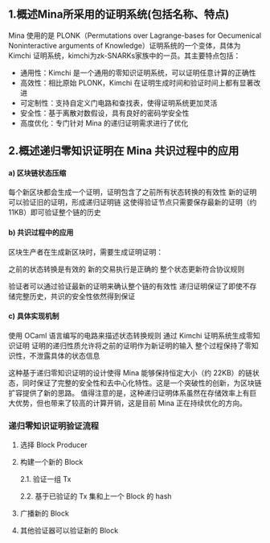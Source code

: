 ## 1.概述Mina所采用的证明系统(包括名称、特点)
Mina 使用的是 PLONK（Permutations over Lagrange-bases for Oecumenical Noninteractive arguments of Knowledge）证明系统的一个变体，具体为 Kimchi 证明系统，kimchi为zk-SNARKs家族中的一员。其主要特点包括：

* 通用性：Kimchi 是一个通用的零知识证明系统，可以证明任意计算的正确性
* 高效性：相比原始 PLONK，Kimchi 在证明生成时间和验证时间上都有显著改进
* 可定制性：支持自定义门电路和查找表，使得证明系统更加灵活
* 安全性：基于离散对数假设，具有良好的密码学安全性
* 高度优化：专门针对 Mina 的递归证明需求进行了优化

## 2.概述递归零知识证明在 Mina 共识过程中的应用

#### a) 区块链状态压缩

每个新区块都会生成一个证明，证明包含了之前所有状态转换的有效性
新的证明可以验证旧的证明，形成递归证明链
这使得验证节点只需要保存最新的证明（约 11KB）即可验证整个链的历史

#### b) 共识过程中的应用

区块生产者在生成新区块时，需要生成证明证明：

之前的状态转换是有效的
新的交易执行是正确的
整个状态更新符合协议规则


验证者可以通过验证最新的证明来确认整个链的有效性
递归证明保证了即使不存储完整历史，共识的安全性依然得到保证

#### c) 具体实现机制

使用 OCaml 语言编写的电路来描述状态转换规则
通过 Kimchi 证明系统生成零知识证明
证明的递归性质允许将之前的证明作为新证明的输入
整个过程保持了零知识性，不泄露具体的状态信息

这种基于递归零知识证明的设计使得 Mina 能够保持恒定大小（约 22KB）的链状态，同时保证了完整的安全性和去中心化特性。这是一个突破性的创新，为区块链扩容提供了新的思路。
值得注意的是，这种递归证明体系虽然在存储效率上有巨大优势，但也带来了较高的计算开销，这是目前 Mina 正在持续优化的方向。


### 递归零知识证明验证流程

1. 选择 Block Producer

2. 构建一个新的 Block

    2.1. 验证一组 Tx

    2.2. 基于已验证的 Tx 集和上一个 Block 的 hash

3. 广播新的 Block

4. 其他验证器可以验证新的 Block